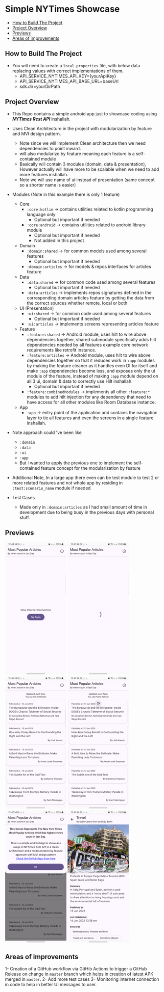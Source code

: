 # Simple NYTimes Showcase

- [How to Build The Project](#how-to-build-the-project)
- [Project Overview](#project-overview)
- [Previews](#previews)
- [Areas of improvements](#areas-of-improvements)

## How to Build The Project

- You will need to create a `local.properties` file, with below data replacing values with correct
  implementations of them.
  - API_SERVICE_NYTIMES_API_KEY={yourApiKey}
  - API_SERVICE_NYTIMES_API_BASE_URL=baseUrl
  - sdk.dir=yourDirPath

## Project Overview

- This Repo contains a simple android app just to showcase coding using **_NYTimes Rest API_** inshallah.

- Uses Clean Architecture in the project with modularization by feature and MVI design pattern.
  - Note since we will implement Clean architecture then we need dependencies to point inward.
  - will also modularize by feature meaning each feature is a self-contained module
  - Basically will contain 3 modules (domain, data & presentation), However actually will have more to be 
  scalable when we need to add more features inshallah.
  - Note we will use name of ui instead of presentation (same concept so a shorter name is easier)

- Modules (Note in this example there is only 1 feature)
  - Core
    - `:core:kotlin` -> contains utilities related to kotlin programming language only
      - Optional but important if needed
    - `:core:android` -> contains utilities related to android library module
      - Optional but important if needed
      - Not added in this project
  - Domain
    - `:domain:shared` -> for common models used among several features
      - Optional but important if needed
    - `:domain:articles` -> for models & repos interfaces for articles feature
  - Data
    - `:data:shared` -> for common code used among several features
      - Optional but important if needed
    - `:data:articles` -> implements repos signatures defined in the corresponding domain articles 
    feature by getting the data from the correct sources whether remote, local or both
  - UI (Presentation)
    - `:ui:shared` -> for common code used among several features
      - Optional but important if needed
    - `:ui:articles` -> implements screens representing articles feature
  - Feature
    - `:feature:shared` -> Android module, uses hilt to wire above dependencies together, shared 
    submodule specifically adds hilt dependencies needed by all features example core network 
    requirements like retrofit instance.
    - `:feature:articles` -> Android module, uses hilt to wire above dependencies together so that 
    it reduces work in `:app` modules by making the feature cleaner as it handles even DI for itself 
    and make `:app` dependencies become less, and exposes only the ui module of the feature, instead 
    of making `:app` module depend on all 3 ui, domain & data to correctly use Hilt inshallah.
      - Optional but important if needed
    - `:feature:combinedModules` -> implements all other `:feature:*` modules to add hilt injection
    for any dependency that need to have access for all other modules like Room Database instance.
  - App
    - `:app` -> entry point of the application and contains the navigation layer to tie all features 
    and even the screens in a single feature inshallah.

- Note approach could 've been like
  - `:domain`
  - `:data`
  - `:ui`
  - `:app`
  - But I wanted to apply the previous one to implement the self-contained feature 
  concept for the modularization by feature

- Additional Note, In a large app there even can be test module to test 2 or more related features
and not whole app by residing in `:test:scenario_name` module if needed

- Test Cases
  - Made only in `:domain:articles` as I had small amount of time in development due to being 
  busy in the previous days with personal stuff.

## Previews

<img src="previews/1.png" width="200"> 
<img src="previews/2.png" width="200">

<img src="previews/3.png" width="200"> 
<img src="previews/4.png" width="200">

<img src="previews/5.png" width="200"> 
<img src="previews/6.png" width="200">

## Areas of improvements

1- Creation of a GitHub workflow via GitHib Actions to trigger a GitHub Release on change in 
`master` branch which helps in creation of latest APK merged in `master`.
2- Add more test cases
3- Monitoring internet connection in code to help in better UI messages to user.
